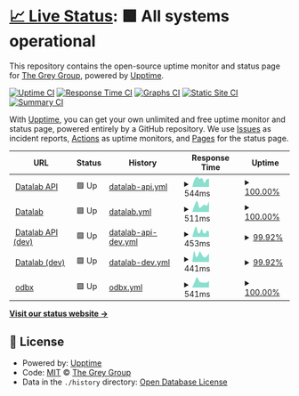 # [📈 Live Status](https://the-grey-group.github.io/datalab-status): <!--live status--> **🟩 All systems operational**

This repository contains the open-source uptime monitor and status page for [The Grey Group](https://www.ch.cam.ac.uk/group/grey/), powered by [Upptime](https://github.com/upptime/upptime).

[![Uptime CI](https://github.com/the-grey-group/datalab-status/workflows/Uptime%20CI/badge.svg)](https://github.com/the-grey-group/datalab-status/actions?query=workflow%3A%22Uptime+CI%22)
[![Response Time CI](https://github.com/the-grey-group/datalab-status/workflows/Response%20Time%20CI/badge.svg)](https://github.com/the-grey-group/datalab-status/actions?query=workflow%3A%22Response+Time+CI%22)
[![Graphs CI](https://github.com/the-grey-group/datalab-status/workflows/Graphs%20CI/badge.svg)](https://github.com/the-grey-group/datalab-status/actions?query=workflow%3A%22Graphs+CI%22)
[![Static Site CI](https://github.com/the-grey-group/datalab-status/workflows/Static%20Site%20CI/badge.svg)](https://github.com/the-grey-group/datalab-status/actions?query=workflow%3A%22Static+Site+CI%22)
[![Summary CI](https://github.com/the-grey-group/datalab-status/workflows/Summary%20CI/badge.svg)](https://github.com/the-grey-group/datalab-status/actions?query=workflow%3A%22Summary+CI%22)

With [Upptime](https://upptime.js.org), you can get your own unlimited and free uptime monitor and status page, powered entirely by a GitHub repository. We use [Issues](https://github.com/the-grey-group/datalab-status/issues) as incident reports, [Actions](https://github.com/the-grey-group/datalab-status/actions) as uptime monitors, and [Pages](https://the-grey-group.github.io/datalab-status) for the status page.

<!--start: status pages-->
<!-- This summary is generated by Upptime (https://github.com/upptime/upptime) -->
<!-- Do not edit this manually, your changes will be overwritten -->
<!-- prettier-ignore -->
| URL | Status | History | Response Time | Uptime |
| --- | ------ | ------- | ------------- | ------ |
| <img alt="" src="https://icons.duckduckgo.com/ip3/api.odbx.science.ico" height="13"> [Datalab API](https://api.odbx.science) | 🟩 Up | [datalab-api.yml](https://github.com/the-grey-group/datalab-status/commits/HEAD/history/datalab-api.yml) | <details><summary><img alt="Response time graph" src="./graphs/datalab-api/response-time-week.png" height="20"> 544ms</summary><br><a href="https://the-grey-group.github.io/datalab-status/history/datalab-api"><img alt="Response time 1727" src="https://img.shields.io/endpoint?url=https%3A%2F%2Fraw.githubusercontent.com%2Fthe-grey-group%2Fdatalab-status%2FHEAD%2Fapi%2Fdatalab-api%2Fresponse-time.json"></a><br><a href="https://the-grey-group.github.io/datalab-status/history/datalab-api"><img alt="24-hour response time 592" src="https://img.shields.io/endpoint?url=https%3A%2F%2Fraw.githubusercontent.com%2Fthe-grey-group%2Fdatalab-status%2FHEAD%2Fapi%2Fdatalab-api%2Fresponse-time-day.json"></a><br><a href="https://the-grey-group.github.io/datalab-status/history/datalab-api"><img alt="7-day response time 544" src="https://img.shields.io/endpoint?url=https%3A%2F%2Fraw.githubusercontent.com%2Fthe-grey-group%2Fdatalab-status%2FHEAD%2Fapi%2Fdatalab-api%2Fresponse-time-week.json"></a><br><a href="https://the-grey-group.github.io/datalab-status/history/datalab-api"><img alt="30-day response time 1727" src="https://img.shields.io/endpoint?url=https%3A%2F%2Fraw.githubusercontent.com%2Fthe-grey-group%2Fdatalab-status%2FHEAD%2Fapi%2Fdatalab-api%2Fresponse-time-month.json"></a><br><a href="https://the-grey-group.github.io/datalab-status/history/datalab-api"><img alt="1-year response time 1727" src="https://img.shields.io/endpoint?url=https%3A%2F%2Fraw.githubusercontent.com%2Fthe-grey-group%2Fdatalab-status%2FHEAD%2Fapi%2Fdatalab-api%2Fresponse-time-year.json"></a></details> | <details><summary><a href="https://the-grey-group.github.io/datalab-status/history/datalab-api">100.00%</a></summary><a href="https://the-grey-group.github.io/datalab-status/history/datalab-api"><img alt="All-time uptime 99.75%" src="https://img.shields.io/endpoint?url=https%3A%2F%2Fraw.githubusercontent.com%2Fthe-grey-group%2Fdatalab-status%2FHEAD%2Fapi%2Fdatalab-api%2Fuptime.json"></a><br><a href="https://the-grey-group.github.io/datalab-status/history/datalab-api"><img alt="24-hour uptime 100.00%" src="https://img.shields.io/endpoint?url=https%3A%2F%2Fraw.githubusercontent.com%2Fthe-grey-group%2Fdatalab-status%2FHEAD%2Fapi%2Fdatalab-api%2Fuptime-day.json"></a><br><a href="https://the-grey-group.github.io/datalab-status/history/datalab-api"><img alt="7-day uptime 100.00%" src="https://img.shields.io/endpoint?url=https%3A%2F%2Fraw.githubusercontent.com%2Fthe-grey-group%2Fdatalab-status%2FHEAD%2Fapi%2Fdatalab-api%2Fuptime-week.json"></a><br><a href="https://the-grey-group.github.io/datalab-status/history/datalab-api"><img alt="30-day uptime 99.75%" src="https://img.shields.io/endpoint?url=https%3A%2F%2Fraw.githubusercontent.com%2Fthe-grey-group%2Fdatalab-status%2FHEAD%2Fapi%2Fdatalab-api%2Fuptime-month.json"></a><br><a href="https://the-grey-group.github.io/datalab-status/history/datalab-api"><img alt="1-year uptime 99.75%" src="https://img.shields.io/endpoint?url=https%3A%2F%2Fraw.githubusercontent.com%2Fthe-grey-group%2Fdatalab-status%2FHEAD%2Fapi%2Fdatalab-api%2Fuptime-year.json"></a></details>
| <img alt="" src="https://icons.duckduckgo.com/ip3/datalab.odbx.science.ico" height="13"> [Datalab](https://datalab.odbx.science) | 🟩 Up | [datalab.yml](https://github.com/the-grey-group/datalab-status/commits/HEAD/history/datalab.yml) | <details><summary><img alt="Response time graph" src="./graphs/datalab/response-time-week.png" height="20"> 511ms</summary><br><a href="https://the-grey-group.github.io/datalab-status/history/datalab"><img alt="Response time 691" src="https://img.shields.io/endpoint?url=https%3A%2F%2Fraw.githubusercontent.com%2Fthe-grey-group%2Fdatalab-status%2FHEAD%2Fapi%2Fdatalab%2Fresponse-time.json"></a><br><a href="https://the-grey-group.github.io/datalab-status/history/datalab"><img alt="24-hour response time 739" src="https://img.shields.io/endpoint?url=https%3A%2F%2Fraw.githubusercontent.com%2Fthe-grey-group%2Fdatalab-status%2FHEAD%2Fapi%2Fdatalab%2Fresponse-time-day.json"></a><br><a href="https://the-grey-group.github.io/datalab-status/history/datalab"><img alt="7-day response time 511" src="https://img.shields.io/endpoint?url=https%3A%2F%2Fraw.githubusercontent.com%2Fthe-grey-group%2Fdatalab-status%2FHEAD%2Fapi%2Fdatalab%2Fresponse-time-week.json"></a><br><a href="https://the-grey-group.github.io/datalab-status/history/datalab"><img alt="30-day response time 913" src="https://img.shields.io/endpoint?url=https%3A%2F%2Fraw.githubusercontent.com%2Fthe-grey-group%2Fdatalab-status%2FHEAD%2Fapi%2Fdatalab%2Fresponse-time-month.json"></a><br><a href="https://the-grey-group.github.io/datalab-status/history/datalab"><img alt="1-year response time 691" src="https://img.shields.io/endpoint?url=https%3A%2F%2Fraw.githubusercontent.com%2Fthe-grey-group%2Fdatalab-status%2FHEAD%2Fapi%2Fdatalab%2Fresponse-time-year.json"></a></details> | <details><summary><a href="https://the-grey-group.github.io/datalab-status/history/datalab">100.00%</a></summary><a href="https://the-grey-group.github.io/datalab-status/history/datalab"><img alt="All-time uptime 99.34%" src="https://img.shields.io/endpoint?url=https%3A%2F%2Fraw.githubusercontent.com%2Fthe-grey-group%2Fdatalab-status%2FHEAD%2Fapi%2Fdatalab%2Fuptime.json"></a><br><a href="https://the-grey-group.github.io/datalab-status/history/datalab"><img alt="24-hour uptime 100.00%" src="https://img.shields.io/endpoint?url=https%3A%2F%2Fraw.githubusercontent.com%2Fthe-grey-group%2Fdatalab-status%2FHEAD%2Fapi%2Fdatalab%2Fuptime-day.json"></a><br><a href="https://the-grey-group.github.io/datalab-status/history/datalab"><img alt="7-day uptime 100.00%" src="https://img.shields.io/endpoint?url=https%3A%2F%2Fraw.githubusercontent.com%2Fthe-grey-group%2Fdatalab-status%2FHEAD%2Fapi%2Fdatalab%2Fuptime-week.json"></a><br><a href="https://the-grey-group.github.io/datalab-status/history/datalab"><img alt="30-day uptime 99.74%" src="https://img.shields.io/endpoint?url=https%3A%2F%2Fraw.githubusercontent.com%2Fthe-grey-group%2Fdatalab-status%2FHEAD%2Fapi%2Fdatalab%2Fuptime-month.json"></a><br><a href="https://the-grey-group.github.io/datalab-status/history/datalab"><img alt="1-year uptime 99.34%" src="https://img.shields.io/endpoint?url=https%3A%2F%2Fraw.githubusercontent.com%2Fthe-grey-group%2Fdatalab-status%2FHEAD%2Fapi%2Fdatalab%2Fuptime-year.json"></a></details>
| <img alt="" src="https://icons.duckduckgo.com/ip3/api-dev.odbx.science.ico" height="13"> [Datalab API (dev)](https://api-dev.odbx.science) | 🟩 Up | [datalab-api-dev.yml](https://github.com/the-grey-group/datalab-status/commits/HEAD/history/datalab-api-dev.yml) | <details><summary><img alt="Response time graph" src="./graphs/datalab-api-dev/response-time-week.png" height="20"> 453ms</summary><br><a href="https://the-grey-group.github.io/datalab-status/history/datalab-api-dev"><img alt="Response time 513" src="https://img.shields.io/endpoint?url=https%3A%2F%2Fraw.githubusercontent.com%2Fthe-grey-group%2Fdatalab-status%2FHEAD%2Fapi%2Fdatalab-api-dev%2Fresponse-time.json"></a><br><a href="https://the-grey-group.github.io/datalab-status/history/datalab-api-dev"><img alt="24-hour response time 388" src="https://img.shields.io/endpoint?url=https%3A%2F%2Fraw.githubusercontent.com%2Fthe-grey-group%2Fdatalab-status%2FHEAD%2Fapi%2Fdatalab-api-dev%2Fresponse-time-day.json"></a><br><a href="https://the-grey-group.github.io/datalab-status/history/datalab-api-dev"><img alt="7-day response time 453" src="https://img.shields.io/endpoint?url=https%3A%2F%2Fraw.githubusercontent.com%2Fthe-grey-group%2Fdatalab-status%2FHEAD%2Fapi%2Fdatalab-api-dev%2Fresponse-time-week.json"></a><br><a href="https://the-grey-group.github.io/datalab-status/history/datalab-api-dev"><img alt="30-day response time 513" src="https://img.shields.io/endpoint?url=https%3A%2F%2Fraw.githubusercontent.com%2Fthe-grey-group%2Fdatalab-status%2FHEAD%2Fapi%2Fdatalab-api-dev%2Fresponse-time-month.json"></a><br><a href="https://the-grey-group.github.io/datalab-status/history/datalab-api-dev"><img alt="1-year response time 513" src="https://img.shields.io/endpoint?url=https%3A%2F%2Fraw.githubusercontent.com%2Fthe-grey-group%2Fdatalab-status%2FHEAD%2Fapi%2Fdatalab-api-dev%2Fresponse-time-year.json"></a></details> | <details><summary><a href="https://the-grey-group.github.io/datalab-status/history/datalab-api-dev">99.92%</a></summary><a href="https://the-grey-group.github.io/datalab-status/history/datalab-api-dev"><img alt="All-time uptime 98.40%" src="https://img.shields.io/endpoint?url=https%3A%2F%2Fraw.githubusercontent.com%2Fthe-grey-group%2Fdatalab-status%2FHEAD%2Fapi%2Fdatalab-api-dev%2Fuptime.json"></a><br><a href="https://the-grey-group.github.io/datalab-status/history/datalab-api-dev"><img alt="24-hour uptime 100.00%" src="https://img.shields.io/endpoint?url=https%3A%2F%2Fraw.githubusercontent.com%2Fthe-grey-group%2Fdatalab-status%2FHEAD%2Fapi%2Fdatalab-api-dev%2Fuptime-day.json"></a><br><a href="https://the-grey-group.github.io/datalab-status/history/datalab-api-dev"><img alt="7-day uptime 99.92%" src="https://img.shields.io/endpoint?url=https%3A%2F%2Fraw.githubusercontent.com%2Fthe-grey-group%2Fdatalab-status%2FHEAD%2Fapi%2Fdatalab-api-dev%2Fuptime-week.json"></a><br><a href="https://the-grey-group.github.io/datalab-status/history/datalab-api-dev"><img alt="30-day uptime 98.40%" src="https://img.shields.io/endpoint?url=https%3A%2F%2Fraw.githubusercontent.com%2Fthe-grey-group%2Fdatalab-status%2FHEAD%2Fapi%2Fdatalab-api-dev%2Fuptime-month.json"></a><br><a href="https://the-grey-group.github.io/datalab-status/history/datalab-api-dev"><img alt="1-year uptime 98.40%" src="https://img.shields.io/endpoint?url=https%3A%2F%2Fraw.githubusercontent.com%2Fthe-grey-group%2Fdatalab-status%2FHEAD%2Fapi%2Fdatalab-api-dev%2Fuptime-year.json"></a></details>
| <img alt="" src="https://icons.duckduckgo.com/ip3/datalab-dev.odbx.science.ico" height="13"> [Datalab (dev)](https://datalab-dev.odbx.science) | 🟩 Up | [datalab-dev.yml](https://github.com/the-grey-group/datalab-status/commits/HEAD/history/datalab-dev.yml) | <details><summary><img alt="Response time graph" src="./graphs/datalab-dev/response-time-week.png" height="20"> 441ms</summary><br><a href="https://the-grey-group.github.io/datalab-status/history/datalab-dev"><img alt="Response time 519" src="https://img.shields.io/endpoint?url=https%3A%2F%2Fraw.githubusercontent.com%2Fthe-grey-group%2Fdatalab-status%2FHEAD%2Fapi%2Fdatalab-dev%2Fresponse-time.json"></a><br><a href="https://the-grey-group.github.io/datalab-status/history/datalab-dev"><img alt="24-hour response time 530" src="https://img.shields.io/endpoint?url=https%3A%2F%2Fraw.githubusercontent.com%2Fthe-grey-group%2Fdatalab-status%2FHEAD%2Fapi%2Fdatalab-dev%2Fresponse-time-day.json"></a><br><a href="https://the-grey-group.github.io/datalab-status/history/datalab-dev"><img alt="7-day response time 441" src="https://img.shields.io/endpoint?url=https%3A%2F%2Fraw.githubusercontent.com%2Fthe-grey-group%2Fdatalab-status%2FHEAD%2Fapi%2Fdatalab-dev%2Fresponse-time-week.json"></a><br><a href="https://the-grey-group.github.io/datalab-status/history/datalab-dev"><img alt="30-day response time 491" src="https://img.shields.io/endpoint?url=https%3A%2F%2Fraw.githubusercontent.com%2Fthe-grey-group%2Fdatalab-status%2FHEAD%2Fapi%2Fdatalab-dev%2Fresponse-time-month.json"></a><br><a href="https://the-grey-group.github.io/datalab-status/history/datalab-dev"><img alt="1-year response time 519" src="https://img.shields.io/endpoint?url=https%3A%2F%2Fraw.githubusercontent.com%2Fthe-grey-group%2Fdatalab-status%2FHEAD%2Fapi%2Fdatalab-dev%2Fresponse-time-year.json"></a></details> | <details><summary><a href="https://the-grey-group.github.io/datalab-status/history/datalab-dev">99.92%</a></summary><a href="https://the-grey-group.github.io/datalab-status/history/datalab-dev"><img alt="All-time uptime 98.93%" src="https://img.shields.io/endpoint?url=https%3A%2F%2Fraw.githubusercontent.com%2Fthe-grey-group%2Fdatalab-status%2FHEAD%2Fapi%2Fdatalab-dev%2Fuptime.json"></a><br><a href="https://the-grey-group.github.io/datalab-status/history/datalab-dev"><img alt="24-hour uptime 100.00%" src="https://img.shields.io/endpoint?url=https%3A%2F%2Fraw.githubusercontent.com%2Fthe-grey-group%2Fdatalab-status%2FHEAD%2Fapi%2Fdatalab-dev%2Fuptime-day.json"></a><br><a href="https://the-grey-group.github.io/datalab-status/history/datalab-dev"><img alt="7-day uptime 99.92%" src="https://img.shields.io/endpoint?url=https%3A%2F%2Fraw.githubusercontent.com%2Fthe-grey-group%2Fdatalab-status%2FHEAD%2Fapi%2Fdatalab-dev%2Fuptime-week.json"></a><br><a href="https://the-grey-group.github.io/datalab-status/history/datalab-dev"><img alt="30-day uptime 98.75%" src="https://img.shields.io/endpoint?url=https%3A%2F%2Fraw.githubusercontent.com%2Fthe-grey-group%2Fdatalab-status%2FHEAD%2Fapi%2Fdatalab-dev%2Fuptime-month.json"></a><br><a href="https://the-grey-group.github.io/datalab-status/history/datalab-dev"><img alt="1-year uptime 98.93%" src="https://img.shields.io/endpoint?url=https%3A%2F%2Fraw.githubusercontent.com%2Fthe-grey-group%2Fdatalab-status%2FHEAD%2Fapi%2Fdatalab-dev%2Fuptime-year.json"></a></details>
| <img alt="" src="https://icons.duckduckgo.com/ip3/optimade.odbx.science.ico" height="13"> [odbx](https://optimade.odbx.science) | 🟩 Up | [odbx.yml](https://github.com/the-grey-group/datalab-status/commits/HEAD/history/odbx.yml) | <details><summary><img alt="Response time graph" src="./graphs/odbx/response-time-week.png" height="20"> 541ms</summary><br><a href="https://the-grey-group.github.io/datalab-status/history/odbx"><img alt="Response time 488" src="https://img.shields.io/endpoint?url=https%3A%2F%2Fraw.githubusercontent.com%2Fthe-grey-group%2Fdatalab-status%2FHEAD%2Fapi%2Fodbx%2Fresponse-time.json"></a><br><a href="https://the-grey-group.github.io/datalab-status/history/odbx"><img alt="24-hour response time 588" src="https://img.shields.io/endpoint?url=https%3A%2F%2Fraw.githubusercontent.com%2Fthe-grey-group%2Fdatalab-status%2FHEAD%2Fapi%2Fodbx%2Fresponse-time-day.json"></a><br><a href="https://the-grey-group.github.io/datalab-status/history/odbx"><img alt="7-day response time 541" src="https://img.shields.io/endpoint?url=https%3A%2F%2Fraw.githubusercontent.com%2Fthe-grey-group%2Fdatalab-status%2FHEAD%2Fapi%2Fodbx%2Fresponse-time-week.json"></a><br><a href="https://the-grey-group.github.io/datalab-status/history/odbx"><img alt="30-day response time 491" src="https://img.shields.io/endpoint?url=https%3A%2F%2Fraw.githubusercontent.com%2Fthe-grey-group%2Fdatalab-status%2FHEAD%2Fapi%2Fodbx%2Fresponse-time-month.json"></a><br><a href="https://the-grey-group.github.io/datalab-status/history/odbx"><img alt="1-year response time 488" src="https://img.shields.io/endpoint?url=https%3A%2F%2Fraw.githubusercontent.com%2Fthe-grey-group%2Fdatalab-status%2FHEAD%2Fapi%2Fodbx%2Fresponse-time-year.json"></a></details> | <details><summary><a href="https://the-grey-group.github.io/datalab-status/history/odbx">100.00%</a></summary><a href="https://the-grey-group.github.io/datalab-status/history/odbx"><img alt="All-time uptime 99.39%" src="https://img.shields.io/endpoint?url=https%3A%2F%2Fraw.githubusercontent.com%2Fthe-grey-group%2Fdatalab-status%2FHEAD%2Fapi%2Fodbx%2Fuptime.json"></a><br><a href="https://the-grey-group.github.io/datalab-status/history/odbx"><img alt="24-hour uptime 100.00%" src="https://img.shields.io/endpoint?url=https%3A%2F%2Fraw.githubusercontent.com%2Fthe-grey-group%2Fdatalab-status%2FHEAD%2Fapi%2Fodbx%2Fuptime-day.json"></a><br><a href="https://the-grey-group.github.io/datalab-status/history/odbx"><img alt="7-day uptime 100.00%" src="https://img.shields.io/endpoint?url=https%3A%2F%2Fraw.githubusercontent.com%2Fthe-grey-group%2Fdatalab-status%2FHEAD%2Fapi%2Fodbx%2Fuptime-week.json"></a><br><a href="https://the-grey-group.github.io/datalab-status/history/odbx"><img alt="30-day uptime 99.95%" src="https://img.shields.io/endpoint?url=https%3A%2F%2Fraw.githubusercontent.com%2Fthe-grey-group%2Fdatalab-status%2FHEAD%2Fapi%2Fodbx%2Fuptime-month.json"></a><br><a href="https://the-grey-group.github.io/datalab-status/history/odbx"><img alt="1-year uptime 99.39%" src="https://img.shields.io/endpoint?url=https%3A%2F%2Fraw.githubusercontent.com%2Fthe-grey-group%2Fdatalab-status%2FHEAD%2Fapi%2Fodbx%2Fuptime-year.json"></a></details>

<!--end: status pages-->

[**Visit our status website →**](https://the-grey-group.github.io/datalab-status)

## 📄 License

- Powered by: [Upptime](https://github.com/upptime/upptime)
- Code: [MIT](./LICENSE) © [The Grey Group](https://www.ch.cam.ac.uk/group/grey/)
- Data in the `./history` directory: [Open Database License](https://opendatacommons.org/licenses/odbl/1-0/)
